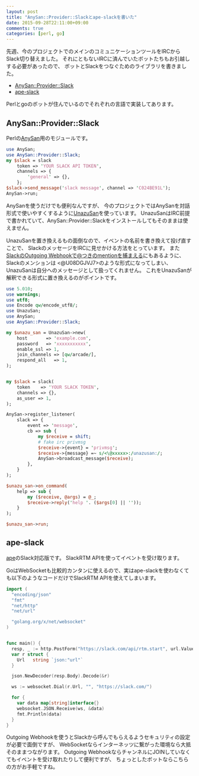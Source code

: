 ```yaml
---
layout: post
title: "AnySan::Provider::Slackとape-slackを書いた"
date: 2015-09-28T22:11:00+09:00
comments: true
categories: [perl, go]
---
```


先週、今のプロジェクトでのメインのコミュニケーションツールをIRCからSlack切り替えました。
それにともないIRCに済んでいたボットたちもお引越しする必要があったので、
ボットとSlackをつなぐためのライブラリを書きました。

- [AnySan::Provider::Slack](https://metacpan.org/release/AnySan-Provider-Slack)
- [ape-slack](https://github.com/shogo82148/ape-slack)

Perlとgoのボットが住んでいるのでそれぞれの言語で実装してあります。

<!-- More -->

## AnySan::Provider::Slack

Perlの[AnySan](https://metacpan.org/pod/AnySan)用のモジュールです。

``` perl
use AnySan;
use AnySan::Provider::Slack;
my $slack = slack
    token => 'YOUR SLACK API TOKEN',
    channels => {
        'general' => {},
    };
$slack->send_message('slack message', channel => 'C024BE91L');
AnySan->run;
```

AnySanを使うだけでも便利なんですが、
今のプロジェクトではAnySanを対話形式で使いやすくするように[UnazuSan](http://www.songmu.jp/riji/entry/2013-09-09-unazusan.html)を使っています。
UnazuSanはIRC前提で書かれていて、AnySan::Provider::Slackをインストールしてもそのままは使えません。

UnazuSanを置き換えるもの面倒なので、イベントの名前を書き換えて投げ直すことで、
SlackのメッセージをIRCに見せかける方法をとっています。
また[SlackのOutgoing Webhookで@つきのmentionを捕まえる](https://beatsync.net/main/log20150926.html)にもあるように、
Slackのメンションは &lt;@U08DGJVJ7&gt;のような形式になってしまい、UnazuSanは自分へのメッセージとして扱ってくれません。
これをUnazuSanが解釈できる形式に置き換えるのがポイントです。

``` perl
use 5.010;
use warnings;
use utf8;
use Encode qw/encode_utf8/;
use UnazuSan;
use AnySan;
use AnySan::Provider::Slack;

my $unazu_san = UnazuSan->new(
    host       => 'example.com',
    password   => 'xxxxxxxxxxx',
    enable_ssl => 1,
    join_channels => [qw/arcade/],
    respond_all   => 1,
);


my $slack = slack(
    token    => 'YOUR SLACK TOKEN',
    channels => {},
    as_user => 1,
);

AnySan->register_listener(
    slack => {
        event => 'message',
        cb => sub {
            my $receive = shift;
            # fake irc privmsg
            $receive->{event} = 'privmsg';
            $receive->{message} =~ s/<\@xxxxx>:/unazusan:/;
            AnySan->broadcast_message($receive);
        },
    }
);

$unazu_san->on_command(
    help => sub {
        my ($receive, @args) = @_;
        $receive->reply('help '. ($args[0] || ''));
    }
);

$unazu_san->run;
```


## ape-slack

[ape](https://github.com/m0t0k1ch1/ape)のSlack対応版です。
SlackRTM APIを使ってイベントを受け取ります。

GoはWebSocketも比較的カンタンに使えるので、実はape-slackを使わなくても以下のようなコードだけでSlackRTM APIを使えてしまいます。

``` go
import (
  "encoding/json"
  "fmt"
  "net/http"
  "net/url"

  "golang.org/x/net/websocket"
)


func main() {
  resp, _ := http.PostForm("https://slack.com/api/rtm.start", url.Values{"token": {"YOUR SLACK TOKEN"}})
  var r struct {
    Url   string `json:"url"`
  }

  json.NewDecoder(resp.Body).Decode(&r)

  ws := websocket.Dial(r.Url, "", "https://slack.com/")

  for {
    var data map[string]interface{}
    websocket.JSON.Receive(ws, &data)
    fmt.Println(data)
  }
}
```

Outgoing Webhookを使うとSlackから呼んでもらえるようセキュリティの設定が必要で面倒ですが、
WebSocketならインターネッツに繋がった環境なら大抵そのままつながります。
Outgoing WebhookならチャンネルにJOINしていなくてもイベントを受け取れたりして便利ですが、
ちょっとしたボットならこちらの方がお手軽ですね。
